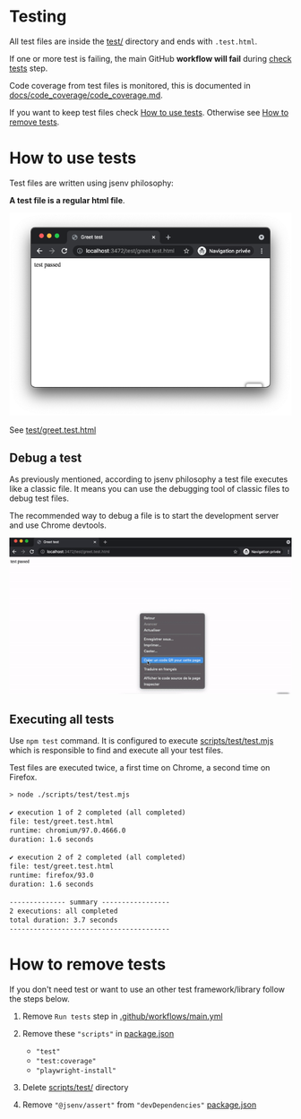 <!-- https://github.com/github/docs/blob/main/tests/README.md -->

# Testing

All test files are inside the [test/](./test/) directory and ends with `.test.html`.

If one or more test is failing, the main GitHub **workflow will fail** during [check tests](../../.github/workflows/main.yml#L44) step.

Code coverage from test files is monitored, this is documented in [docs/code_coverage/code_coverage.md](../code_coverage/code_coverage.md#code-coverage).

If you want to keep test files check [How to use tests](#How-to-use-tests). Otherwise see [How to remove tests](#How-to-remove-tests).

# How to use tests

Test files are written using jsenv philosophy:

**A test file is a regular html file**.

![stuff](./greet_test_chrome.png)

See [test/greet.test.html](../../test/greet.test.html)

## Debug a test

As previously mentioned, according to jsenv philosophy a test file executes like a classic file. It means you can use the debugging tool of classic files to debug test files.

The recommended way to debug a file is to start the development server and use Chrome devtools.

![Screencast test with chrome devtools](./test_chrome_devtools.gif)

## Executing all tests

Use `npm test` command. It is configured to execute [scripts/test/test.mjs](../../scripts/test/test.mjs) which is responsible to find and execute all your test files.

Test files are executed twice, a first time on Chrome, a second time on Firefox.

```console
> node ./scripts/test/test.mjs

✔ execution 1 of 2 completed (all completed)
file: test/greet.test.html
runtime: chromium/97.0.4666.0
duration: 1.6 seconds

✔ execution 2 of 2 completed (all completed)
file: test/greet.test.html
runtime: firefox/93.0
duration: 1.6 seconds

-------------- summary -----------------
2 executions: all completed
total duration: 3.7 seconds
----------------------------------------
```

# How to remove tests

If you don't need test or want to use an other test framework/library follow the steps below.

1. Remove `Run tests` step in [.github/workflows/main.yml](../../.github/workflows/main.yml#L40)
2. Remove these `"scripts"` in [package.json](../../package.json#L26)

   - `"test"`
   - `"test:coverage"`
   - `"playwright-install"`

3. Delete [scripts/test/](../../scripts/test/) directory
4. Remove `"@jsenv/assert"` from `"devDependencies"` [package.json](../../package.json#L44)

